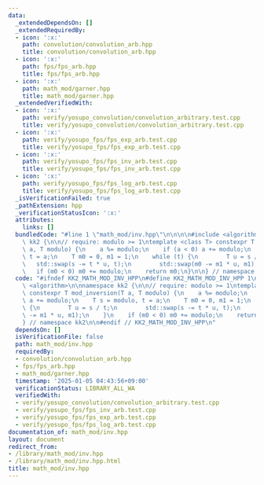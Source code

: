 ```yaml
---
data:
  _extendedDependsOn: []
  _extendedRequiredBy:
  - icon: ':x:'
    path: convolution/convolution_arb.hpp
    title: convolution/convolution_arb.hpp
  - icon: ':x:'
    path: fps/fps_arb.hpp
    title: fps/fps_arb.hpp
  - icon: ':x:'
    path: math_mod/garner.hpp
    title: math_mod/garner.hpp
  _extendedVerifiedWith:
  - icon: ':x:'
    path: verify/yosupo_convolution/convolution_arbitrary.test.cpp
    title: verify/yosupo_convolution/convolution_arbitrary.test.cpp
  - icon: ':x:'
    path: verify/yosupo_fps/fps_exp_arb.test.cpp
    title: verify/yosupo_fps/fps_exp_arb.test.cpp
  - icon: ':x:'
    path: verify/yosupo_fps/fps_inv_arb.test.cpp
    title: verify/yosupo_fps/fps_inv_arb.test.cpp
  - icon: ':x:'
    path: verify/yosupo_fps/fps_log_arb.test.cpp
    title: verify/yosupo_fps/fps_log_arb.test.cpp
  _isVerificationFailed: true
  _pathExtension: hpp
  _verificationStatusIcon: ':x:'
  attributes:
    links: []
  bundledCode: "#line 1 \"math_mod/inv.hpp\"\n\n\n\n#include <algorithm>\n\nnamespace\
    \ kk2 {\n\n// require: modulo >= 1\ntemplate <class T> constexpr T mod_inversion(T\
    \ a, T modulo) {\n    a %= modulo;\n    if (a < 0) a += modulo;\n    T s = modulo,\
    \ t = a;\n    T m0 = 0, m1 = 1;\n    while (t) {\n        T u = s / t;\n     \
    \   std::swap(s -= t * u, t);\n        std::swap(m0 -= m1 * u, m1);\n    }\n \
    \   if (m0 < 0) m0 += modulo;\n    return m0;\n}\n\n} // namespace kk2\n\n\n"
  code: "#ifndef KK2_MATH_MOD_INV_HPP\n#define KK2_MATH_MOD_INV_HPP 1\n\n#include\
    \ <algorithm>\n\nnamespace kk2 {\n\n// require: modulo >= 1\ntemplate <class T>\
    \ constexpr T mod_inversion(T a, T modulo) {\n    a %= modulo;\n    if (a < 0)\
    \ a += modulo;\n    T s = modulo, t = a;\n    T m0 = 0, m1 = 1;\n    while (t)\
    \ {\n        T u = s / t;\n        std::swap(s -= t * u, t);\n        std::swap(m0\
    \ -= m1 * u, m1);\n    }\n    if (m0 < 0) m0 += modulo;\n    return m0;\n}\n\n\
    } // namespace kk2\n\n#endif // KK2_MATH_MOD_INV_HPP\n"
  dependsOn: []
  isVerificationFile: false
  path: math_mod/inv.hpp
  requiredBy:
  - convolution/convolution_arb.hpp
  - fps/fps_arb.hpp
  - math_mod/garner.hpp
  timestamp: '2025-01-05 04:43:56+09:00'
  verificationStatus: LIBRARY_ALL_WA
  verifiedWith:
  - verify/yosupo_convolution/convolution_arbitrary.test.cpp
  - verify/yosupo_fps/fps_inv_arb.test.cpp
  - verify/yosupo_fps/fps_exp_arb.test.cpp
  - verify/yosupo_fps/fps_log_arb.test.cpp
documentation_of: math_mod/inv.hpp
layout: document
redirect_from:
- /library/math_mod/inv.hpp
- /library/math_mod/inv.hpp.html
title: math_mod/inv.hpp
---
```

